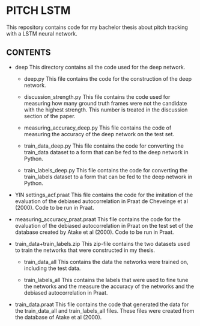 # PITCH LSTM
This repository contains code for my bachelor thesis about pitch tracking with a LSTM neural network.

## CONTENTS

* deep
This directory contains all the code used for the deep network. 

     * deep.py
     This file contains the code for the construction of the deep network.

     * discussion_strength.py
     This file contains the code used for measuring how many ground truth frames were not the candidate with the highest            strength. This number is treated in the discussion section of the paper.

     * measuring_accuracy_deep.py
     This file contains the code of measuring the accuracy of the deep network on the test set.

     * train_data_deep.py
     This file contains the code for converting the train_data dataset to a form that can be fed to the deep network in  
     Python.

     * train_labels_deep.py
     This file contains the code for converting the train_labels dataset to a form that can be fed to the deep network in
     Python.   

* YIN settings_acf.praat
This file contains the code for the imitation of the evaluation of the debiased autocorrelation in Praat de Cheveinge et al (2000). Code to be run in Praat.

* measuring_accuracy_praat.praat
This file contains the code for the evaluation of the debiased autocorrelation in Praat on the test set of the database created by Atake et al (2000). Code to be run in Praat.

* train_data+train_labels.zip
This zip-file contains the two datasets used to train the networks that were constructed in my thesis. 

    * train_data_all
    This contains the data the networks were trained on, including the test data. 
    
    * train_labels_all
    This contains the labels that were used to fine tune the networks and the measure the accuracy of the networks and the         debiased autocorrelation in Praat.
    
* train_data.praat
This file contains the code that generated the data for the train_data_all and train_labels_all files. These files were created from the database of Atake et al (2000).

